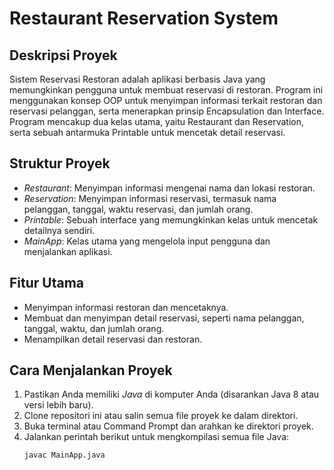 # Restaurant Reservation System

## Deskripsi Proyek
Sistem Reservasi Restoran adalah aplikasi berbasis Java yang memungkinkan pengguna untuk membuat reservasi di restoran. Program ini menggunakan konsep OOP untuk menyimpan informasi terkait restoran dan reservasi pelanggan, serta menerapkan prinsip Encapsulation dan Interface. Program mencakup dua kelas utama, yaitu Restaurant dan Reservation, serta sebuah antarmuka Printable untuk mencetak detail reservasi.

## Struktur Proyek
- *Restaurant*: Menyimpan informasi mengenai nama dan lokasi restoran.
- *Reservation*: Menyimpan informasi reservasi, termasuk nama pelanggan, tanggal, waktu reservasi, dan jumlah orang.
- *Printable*: Sebuah interface yang memungkinkan kelas untuk mencetak detailnya sendiri.
- *MainApp*: Kelas utama yang mengelola input pengguna dan menjalankan aplikasi.

## Fitur Utama
- Menyimpan informasi restoran dan mencetaknya.
- Membuat dan menyimpan detail reservasi, seperti nama pelanggan, tanggal, waktu, dan jumlah orang.
- Menampilkan detail reservasi dan restoran.

## Cara Menjalankan Proyek
1. Pastikan Anda memiliki *Java* di komputer Anda (disarankan Java 8 atau versi lebih baru).
2. Clone repositori ini atau salin semua file proyek ke dalam direktori.
3. Buka terminal atau Command Prompt dan arahkan ke direktori proyek.
4. Jalankan perintah berikut untuk mengkompilasi semua file Java:
   ```bash
   javac MainApp.java